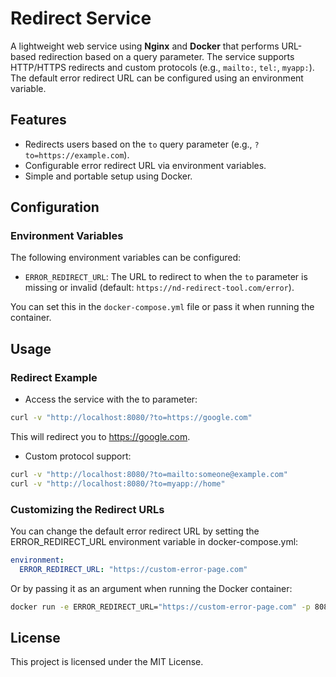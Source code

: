 # Redirect Service

A lightweight web service using **Nginx** and **Docker** that performs URL-based redirection based on a query parameter. The service supports HTTP/HTTPS redirects and custom protocols (e.g., `mailto:`, `tel:`, `myapp:`). The default error redirect URL can be configured using an environment variable.

## Features

- Redirects users based on the `to` query parameter (e.g., `?to=https://example.com`).
- Configurable error redirect URL via environment variables.
- Simple and portable setup using Docker.

## Configuration

### Environment Variables

The following environment variables can be configured:

- `ERROR_REDIRECT_URL`: The URL to redirect to when the `to` parameter is missing or invalid (default: `https://nd-redirect-tool.com/error`).

You can set this in the `docker-compose.yml` file or pass it when running the container.

## Usage

### Redirect Example

- Access the service with the to parameter:

```bash
curl -v "http://localhost:8080/?to=https://google.com"
```

This will redirect you to <https://google.com>.

- Custom protocol support:

```bash
curl -v "http://localhost:8080/?to=mailto:someone@example.com"
curl -v "http://localhost:8080/?to=myapp://home"
```

### Customizing the Redirect URLs

You can change the default error redirect URL by setting the ERROR_REDIRECT_URL environment variable in docker-compose.yml:

```yaml
environment:
  ERROR_REDIRECT_URL: "https://custom-error-page.com"
```

Or by passing it as an argument when running the Docker container:

```bash
docker run -e ERROR_REDIRECT_URL="https://custom-error-page.com" -p 8080:80 next-depot/nd-redirect-tool
```

## License

This project is licensed under the MIT License.
